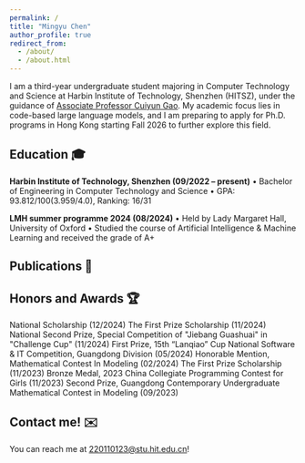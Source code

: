 ```yaml
---
permalink: /
title: "Mingyu Chen"
author_profile: true
redirect_from: 
  - /about/
  - /about.html
---
```


I am a third-year undergraduate student majoring in Computer Technology and Science at Harbin Institute of Technology, Shenzhen (HITSZ), under the guidance of [Associate Professor Cuiyun Gao](https://cuiyungao.github.io). My academic focus lies in code-based large language models, and I am preparing to apply for Ph.D. programs in Hong Kong starting Fall 2026 to further explore this field.

Education 🎓
------
**Harbin Institute of Technology, Shenzhen (09/2022 – present)**
• Bachelor of Engineering in Computer Technology and Science
• GPA: 93.812/100(3.959/4.0), Ranking: 16/31

**LMH summer programme 2024 (08/2024)**
• Held by Lady Margaret Hall, University of Oxford
• Studied the course of Artificial Intelligence & Machine Learning and received the grade of A+

Publications 📝
------

Honors and Awards 🏆
------
National Scholarship (12/2024)
The First Prize Scholarship (11/2024)
National Second Prize, Special Competition of "Jiebang Guashuai" in "Challenge Cup" (11/2024)
First Prize, 15th “Lanqiao” Cup National Software & IT Competition, Guangdong Division (05/2024)
Honorable Mention, Mathematical Contest In Modeling (02/2024)
The First Prize Scholarship (11/2023)
Bronze Medal, 2023 China Collegiate Programming Contest for Girls (11/2023)
Second Prize, Guangdong Contemporary Undergraduate Mathematical Contest in Modeling (09/2023)

Contact me! ✉️
------
You can reach me at 220110123@stu.hit.edu.cn!
